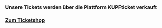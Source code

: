 ### Unsere Tickets werden über die Plattform KUPFticket verkauft
### <a href="https://nycmm.kupfticket.at/events/new-york-city-musikmarathon-workshop-2022/" target="_blank">Zum Ticketshop</a>
